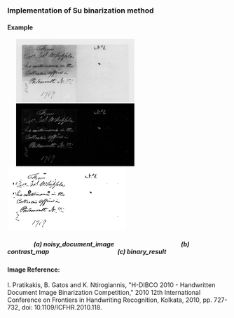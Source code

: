### Implementation of Su binarization method

#### Example
<p float="left">
<img   src="images/image.jpg"  hspace="20" width="270" >  
<img   src="images/contrast_map.jpg"  hspace="20" width="270">   
<img   src="images/su_binary.jpg" width="270">   
<p/>

##### &nbsp;&nbsp;&nbsp;&nbsp;&nbsp;&nbsp;&nbsp;&nbsp;&nbsp;&nbsp;&nbsp;&nbsp;&nbsp;&nbsp;&nbsp;&nbsp;&nbsp; (a) noisy_document_image &nbsp;&nbsp;&nbsp;&nbsp;&nbsp;&nbsp;&nbsp;&nbsp;&nbsp;&nbsp;&nbsp;&nbsp;&nbsp;&nbsp;&nbsp;&nbsp;&nbsp;&nbsp;&nbsp;&nbsp;&nbsp;&nbsp;&nbsp;&nbsp;&nbsp;&nbsp;&nbsp;&nbsp;&nbsp;&nbsp;&nbsp;&nbsp;&nbsp;&nbsp;&nbsp;&nbsp;&nbsp;&nbsp;&nbsp;&nbsp;&nbsp;&nbsp;&nbsp;&nbsp; (b) contrast_map &nbsp;&nbsp;&nbsp;&nbsp;&nbsp;&nbsp;&nbsp;&nbsp;&nbsp;&nbsp;&nbsp;&nbsp;&nbsp;&nbsp;&nbsp;&nbsp;&nbsp;&nbsp;&nbsp;&nbsp;&nbsp;&nbsp;&nbsp;&nbsp;&nbsp;&nbsp;&nbsp;&nbsp;&nbsp;&nbsp;&nbsp;&nbsp;&nbsp;&nbsp;&nbsp;&nbsp;&nbsp;&nbsp;&nbsp;&nbsp;&nbsp;&nbsp;&nbsp;&nbsp;&nbsp; (c) binary_result


#### Image Reference:

I. Pratikakis, B. Gatos and K. Ntirogiannis, "H-DIBCO 2010 - Handwritten Document Image Binarization Competition," 2010 12th International Conference on Frontiers in Handwriting Recognition, Kolkata, 2010, pp. 727-732, doi: 10.1109/ICFHR.2010.118.

